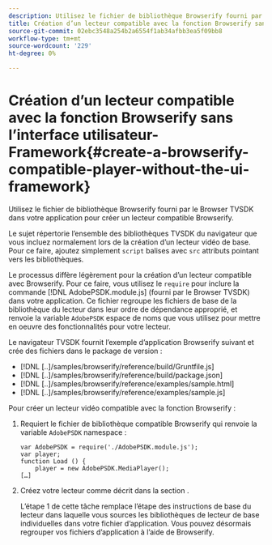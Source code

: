```yaml
---
description: Utilisez le fichier de bibliothèque Browserify fourni par le Browser TVSDK dans votre application pour créer un lecteur compatible Browserify.
title: Création d’un lecteur compatible avec la fonction Browserify sans l’interface utilisateur-Framework
source-git-commit: 02ebc3548a254b2a6554f1ab34afbb3ea5f09bb8
workflow-type: tm+mt
source-wordcount: '229'
ht-degree: 0%

---
```


# Création d’un lecteur compatible avec la fonction Browserify sans l’interface utilisateur-Framework{#create-a-browserify-compatible-player-without-the-ui-framework}

Utilisez le fichier de bibliothèque Browserify fourni par le Browser TVSDK dans votre application pour créer un lecteur compatible Browserify.

Le sujet [](../../../browser-tvsdk-2.4/getting-started/c-psdk-browser-tvsdk-2.4-create-a-basic-player/t-psdk-browser-tvsdk-2.4-create-basic-player-tvsdk.md) répertorie l’ensemble des bibliothèques TVSDK du navigateur que vous incluez normalement lors de la création d’un lecteur vidéo de base. Pour ce faire, ajoutez simplement `script` balises avec `src` attributs pointant vers les bibliothèques.

Le processus diffère légèrement pour la création d’un lecteur compatible avec Browserify. Pour ce faire, vous utilisez le `require` pour inclure la commande [!DNL AdobePSDK.module.js] (fourni par le Browser TVSDK) dans votre application. Ce fichier regroupe les fichiers de base de la bibliothèque du lecteur dans leur ordre de dépendance approprié, et renvoie la variable `AdobePSDK` espace de noms que vous utilisez pour mettre en oeuvre des fonctionnalités pour votre lecteur.

Le navigateur TVSDK fournit l’exemple d’application Browserify suivant et crée des fichiers dans le package de version :

* [!DNL [..]/samples/browserify/reference/build/Gruntfile.js]
* [!DNL [..]/samples/browserify/reference/build/package.json]
* [!DNL [..]/samples/browserify/reference/examples/sample.html]
* [!DNL [..]/samples/browserify/reference/examples/sample.js]

Pour créer un lecteur vidéo compatible avec la fonction Browserify :

1. Requiert le fichier de bibliothèque compatible Browserify qui renvoie la variable `AdobePSDK` namespace :

   ```
   var AdobePSDK = require('./AdobePSDK.module.js'); 
   var player; 
   function Load () { 
       player = new AdobePSDK.MediaPlayer(); 
   […]
   ```

1. Créez votre lecteur comme décrit dans la section [](../../../browser-tvsdk-2.4/getting-started/c-psdk-browser-tvsdk-2.4-create-a-basic-player/t-psdk-browser-tvsdk-2.4-create-basic-player-tvsdk.md).

   L’étape 1 de cette tâche remplace l’étape des instructions de base du lecteur dans laquelle vous sources les bibliothèques de lecteur de base individuelles dans votre fichier d’application.
Vous pouvez désormais regrouper vos fichiers d’application à l’aide de Browserify.
